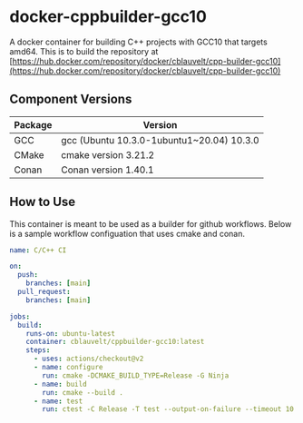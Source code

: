 # docker-cppbuilder-gcc10

A docker container for building C++ projects with GCC10 that targets amd64. This is to build the repository at [https://hub.docker.com/repository/docker/cblauvelt/cpp-builder-gcc10](https://hub.docker.com/repository/docker/cblauvelt/cpp-builder-gcc10)

## Component Versions

| Package | Version                                   |
| ------- | ----------------------------------------- |
| GCC     | gcc (Ubuntu 10.3.0-1ubuntu1~20.04) 10.3.0 |
| CMake   | cmake version 3.21.2                      |
| Conan   | Conan version 1.40.1                      |

## How to Use

This container is meant to be used as a builder for github workflows. Below is a sample workflow configuation that uses cmake and conan.

```yaml
name: C/C++ CI

on:
  push:
    branches: [main]
  pull_request:
    branches: [main]

jobs:
  build:
    runs-on: ubuntu-latest
    container: cblauvelt/cppbuilder-gcc10:latest
    steps:
      - uses: actions/checkout@v2
      - name: configure
        run: cmake -DCMAKE_BUILD_TYPE=Release -G Ninja
      - name: build
        run: cmake --build .
      - name: test
        run: ctest -C Release -T test --output-on-failure --timeout 10
```
